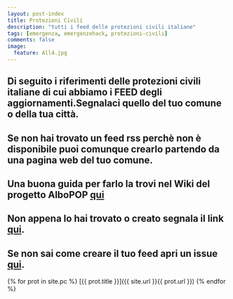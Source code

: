 ```yaml
---
layout: post-index
title: Protezioni Civili
description: "tutti i feed delle protezioni civili italiane"
tags: [emergenza, emergenzehack, protezioni-civili]
comments: false
image:
  feature: All4.jpg
---
```


## Di seguito i riferimenti delle protezioni civili italiane di cui abbiamo i FEED degli aggiornamenti.Segnalaci quello del tuo comune o della tua città. ##

## Se non hai trovato un feed rss perchè non è disponibile puoi comunque crearlo partendo da una pagina web del tuo comune. ##

## Una buona guida per farlo la trovi nel Wiki del progetto AlboPOP [qui](https://github.com/aborruso/albo-pop/wiki/Strumenti) ##

## Non appena lo hai trovato o creato segnala il link [qui](https://github.com/emergenzehack/emergenzeHack.github.io/issues/new?title=%5Bfeed%20pc%5D). ##

## Se non sai come creare il tuo feed apri un issue [qui](https://github.com/emergenzehack/emergenzeHack.github.io/issues/new). ##

{% for prot in site.pc %}
  [{{ prot.title }}]({{ site.url }}{{ prot.url }})
{% endfor %}
